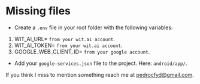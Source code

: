 # Missing files
- Create a `.env` file in your root folder with the following variables:
1. WIT_AI_URL= `from your wit.ai account`.
2. WIT_AI_TOKEN= `from your wit.ai account`.
3. GOOGLE_WEB_CLIENT_ID= `from your google account`.

- Add your `google-services.json` file to the project. Here: `android/app/`.

If you think I miss to mention something reach me at pedrocfyd@gmail.com.